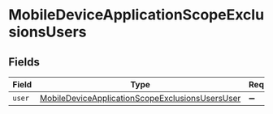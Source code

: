 # MobileDeviceApplicationScopeExclusionsUsers


## Fields

| Field                                                                                                                     | Type                                                                                                                      | Required                                                                                                                  | Description                                                                                                               |
| ------------------------------------------------------------------------------------------------------------------------- | ------------------------------------------------------------------------------------------------------------------------- | ------------------------------------------------------------------------------------------------------------------------- | ------------------------------------------------------------------------------------------------------------------------- |
| `user`                                                                                                                    | [MobileDeviceApplicationScopeExclusionsUsersUser](../../models/shared/mobiledeviceapplicationscopeexclusionsusersuser.md) | :heavy_minus_sign:                                                                                                        | N/A                                                                                                                       |